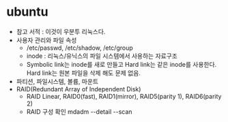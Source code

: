 # ubuntu
- 참고 서적 : 이것이 우분투 리눅스다.
- 사용자 관리와 파일 속성
  - /etc/passwd, /etc/shadow, /etc/group 
  - inode : 리눅스/유닉스의 파일 시스템에서 사용하는 자료구조
  - Symbolic link는 inode를 새로 만들고 Hard link는 같은 inode를 사용한다. 
    Hard link는 원본 파일을 삭제 해도 문제 없음.
- 파티션, 파일시스템, 볼륨, 마운트
- RAID(Redundant Array of Independent Disk)
  - RAID Linear, RAID0(fast), RAID1(mirror), RAID5(parity 1), RAID6(parity 2)
  - RAID 구성 확인 mdadm --detail --scan
